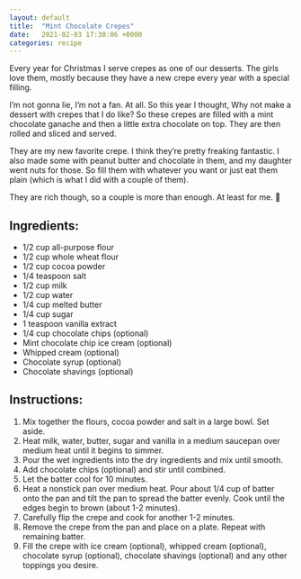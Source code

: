 ```yaml
---
layout: default
title:  "Mint Chocolate Crepes"
date:   2021-02-03 17:38:06 +0000
categories: recipe
---
```

Every year for Christmas I serve crepes as one of our desserts. The girls love them, mostly because they have a new crepe every year with a special filling.

I’m not gonna lie, I’m not a fan. At all. So this year I thought, Why not make a dessert with crepes that I do like? So these crepes are filled with a mint chocolate ganache and then a little extra chocolate on top. They are then rolled and sliced and served.

They are my new favorite crepe. I think they’re pretty freaking fantastic. I also made some with peanut butter and chocolate in them, and my daughter went nuts for those. So fill them with whatever you want or just eat them plain (which is what I did with a couple of them).

They are rich though, so a couple is more than enough. At least for me. 🙂


## Ingredients:

- 1/2 cup all-purpose flour
- 1/2 cup whole wheat flour
- 1/2 cup cocoa powder
- 1/4 teaspoon salt
- 1/2 cup milk
- 1/2 cup water
- 1/4 cup melted butter
- 1/4 cup sugar
- 1 teaspoon vanilla extract
- 1/4 cup chocolate chips (optional)
- Mint chocolate chip ice cream (optional)
- Whipped cream (optional)
- Chocolate syrup (optional)
- Chocolate shavings (optional)

## Instructions:

1. Mix together the flours, cocoa powder and salt in a large bowl. Set aside.
2. Heat milk, water, butter, sugar and vanilla in a medium saucepan over medium heat until it begins to simmer.
3. Pour the wet ingredients into the dry ingredients and mix until smooth.
4. Add chocolate chips (optional) and stir until combined.
5. Let the batter cool for 10 minutes.
6. Heat a nonstick pan over medium heat. Pour about 1/4 cup of batter onto the pan and tilt the pan to spread the batter evenly. Cook until the edges begin to brown (about 1-2 minutes).
7. Carefully flip the crepe and cook for another 1-2 minutes.
8. Remove the crepe from the pan and place on a plate. Repeat with remaining batter.
9. Fill the crepe with ice cream (optional), whipped cream (optional), chocolate syrup (optional), chocolate shavings (optional) and any other toppings you desire.

